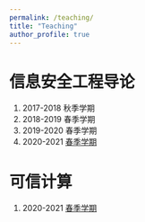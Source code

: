 ```yaml
---
permalink: /teaching/
title: "Teaching"
author_profile: true
---
```


信息安全工程导论
======
1. 2017-2018 秋季学期 
1. 2018-2019 春季学期 
1. 2019-2020 春季学期 
1. 2020-2021 [春季学期](http://124.16.77.19/sc/coursePlan/teacherHuizhi/4adbd284e6306c89e20a83aeb6077598) 


可信计算
======
1. 2020-2021 [春季学期](http://124.16.77.19/sc/coursePlan/teacherHuizhi/0bd64dc67ae27badfa69abe4f8a5d056) 